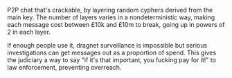 P2P chat that's crackable, by layering random cyphers
derived from the main key. The number of layers varies in
a nondeterministic way, making each message cost between
£10k and £10m to break, going up in powers of 2 in each
layer.

If enough people use it, dragnet surveillance is impossible
but serious investigations can get messages out as a
proportion of spend. This gives the judiciary a way to
say "if it's that important, you fucking pay for it!" to
law enforcement, preventing overreach.
